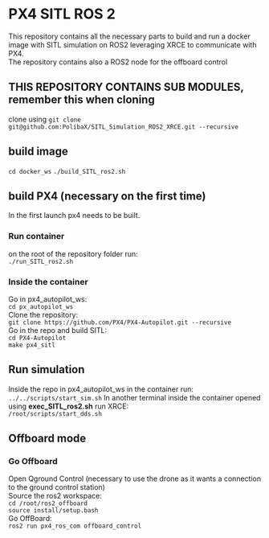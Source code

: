 # PX4 SITL ROS 2
This repository contains all the necessary parts to build and run a docker image with SITL simulation on ROS2 leveraging XRCE to communicate with PX4. <br>
The repository contains also a ROS2 node for the offboard control

## THIS REPOSITORY CONTAINS SUB MODULES, remember this when cloning

clone using `git clone git@github.com:PolibaX/SITL_Simulation_ROS2_XRCE.git --recursive`

## build image

`cd docker_ws`
`./build_SITL_ros2.sh`

## build PX4 (necessary on the first time)
In the first launch px4 needs to be built.

### Run container
on the root of the repository folder run:<br>
`./run_SITL_ros2.sh`

### Inside the container
Go in px4_autopilot_ws:<br>
`cd px_autopilot_ws`<br>
Clone the repository:<br>
`git clone https://github.com/PX4/PX4-Autopilot.git --recursive`<br>
Go in the repo and build SITL:<br>
`cd PX4-Autopilot`<br>
`make px4_sitl`<br>

## Run simulation
Inside the repo in px4_autopilot_ws in the container run:<br>
`../../scripts/start_sim.sh`
In another terminal inside the container opened using **exec_SITL_ros2.sh** run XRCE:<br>
`/root/scripts/start_dds.sh`
## Offboard mode

### Go Offboard
Open Qground Control (necessary to use the drone as it wants a connection to the ground control station)<br>
Source the ros2 workspace:<br>
`cd /root/ros2_offboard`<br>
`source install/setup.bash`<br>
Go OffBoard:<br>
`ros2 run px4_ros_com offboard_control`<br>

